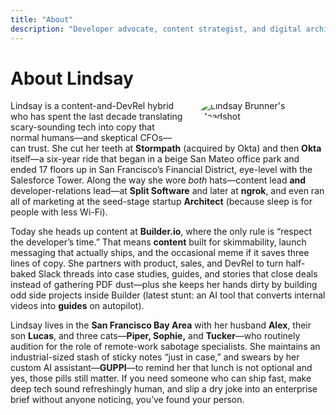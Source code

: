 ```yaml
---
title: "About"
description: "Developer advocate, content strategist, and digital architect who transforms complex technology into experiences that developers love."
---
```


# About Lindsay

<img src="/images/avatar-color-trans.png" alt="Lindsay Brunner's Headshot" class="headshot-placeholder" style="border-radius: 50%; max-width: 200px; height: auto; float: right; margin: 0 0 1.5rem 1.5rem;"/>

Lindsay is a content-and-DevRel hybrid who has spent the last decade translating scary-sounding tech into copy that normal humans—and skeptical CFOs—can trust. She cut her teeth at **Stormpath** (acquired by Okta) and then **Okta** itself—a six-year ride that began in a beige San Mateo office park and ended 17 floors up in San Francisco’s Financial District, eye-level with the Salesforce Tower. Along the way she wore *both* hats—content lead **and** developer-relations lead—at **Split Software** and later at **ngrok**, and even ran all of marketing at the seed-stage startup **Architect** (because sleep is for people with less Wi-Fi).

Today she heads up content at **Builder.io**, where the only rule is “respect the developer’s time.” That means **content** built for skimmability, launch messaging that actually ships, and the occasional meme if it saves three lines of copy. She partners with product, sales, and DevRel to turn half-baked Slack threads into case studies, guides, and stories that close deals instead of gathering PDF dust—plus she keeps her hands dirty by building odd side projects inside Builder (latest stunt: an AI tool that converts internal videos into **guides** on autopilot).

Lindsay lives in the **San Francisco Bay Area** with her husband **Alex**, their son **Lucas**, and three cats—**Piper, Sophie,** and **Tucker**—who routinely audition for the role of remote-work sabotage specialists. She maintains an industrial-sized stash of sticky notes “just in case,” and swears by her custom AI assistant—**GUPPI**—to remind her that lunch is not optional and yes, those pills still matter. If you need someone who can ship fast, make deep tech sound refreshingly human, and slip a dry joke into an enterprise brief without anyone noticing, you’ve found your person.
